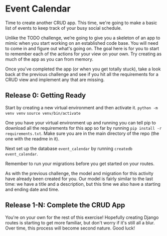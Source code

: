 # Event Calendar

Time to create another CRUD app. This time, we're going to make a basic list
of events to keep track of your busy social schedule.

Unlike the TODO challenge, we’re going to give you a skeleton of an app to mimic when you start working on an established code base. You will need to come in and figure out what's going on. The goal here is for you to start to remember each of the actions for your view on your own. Try creating as much of the app as you can from memory.

Once you've completed the app (or when you get totally stuck), take a look back at the previous challenge and see if you hit all the requirements for a CRUD view and implement any that are missing.

## Release 0: Getting Ready
Start by creating a new virtual environment and then activate it. 
`python -m venv venv`
`source venv/bin/activate`

One you have your virtual environment up and running you can tell pip to download all the requirements for this app so far by running `pip install -r requirements.txt`. Make sure you are in the main directory of the repo (the one with the readme in it).

Next set up the database `event_calendar` by running `createdb event_calendar`. 

Remember to run your migrations before you get started on your routes. 

As with the previous challenge, the model and migration for this activity have already been created for you.  Our model is fairly similar to the last time: we have a title and a description, but this time we also have a starting and ending date and time.

## Release 1-N: Complete the CRUD App

You're on your own for the rest of this exercise! Hopefully creating Django
routes is starting to get more familiar, but don't worry if it's still all a
blur. Over time, this process will become second nature. Good luck!
